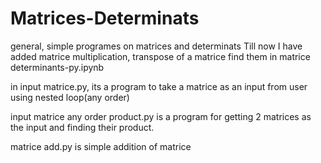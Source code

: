 # Matrices-Determinats

general, simple programes on matrices and determinats
Till now I have added matrice multiplication, transpose of a matrice
find them in matrice determinants-py.ipynb

in input matrice.py, its a program to take a matrice as an input from user using nested loop(any order)

input matrice any order product.py is a program for getting 2 matrices as the input and finding their product.

matrice add.py is simple addition of matrice
